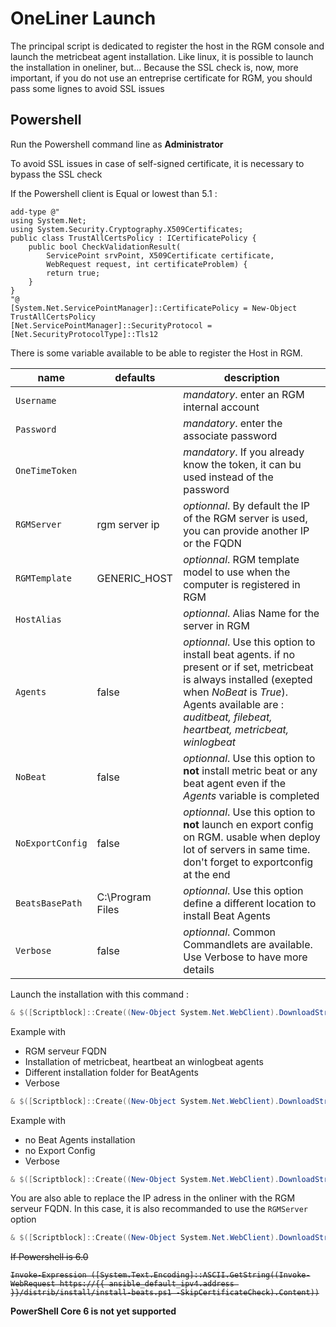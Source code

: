 # OneLiner Launch

The principal script is dedicated to register the host in the RGM console and launch the metricbeat agent installation. Like linux, it is possible to launch the installation in oneliner, but... 
Because the SSL check is, now, more important, if you do not use an entreprise certificate for RGM, you should pass some lignes to avoid SSL issues

## Powershell

Run the Powershell command line as __Administrator__

To avoid SSL issues in case of self-signed certificate, it is necessary to bypass the SSL check

If the Powershell client is Equal or lowest than 5.1 :

```
add-type @"
using System.Net;
using System.Security.Cryptography.X509Certificates;
public class TrustAllCertsPolicy : ICertificatePolicy {
    public bool CheckValidationResult(
        ServicePoint srvPoint, X509Certificate certificate,
        WebRequest request, int certificateProblem) {
        return true;
    }
}
"@
[System.Net.ServicePointManager]::CertificatePolicy = New-Object TrustAllCertsPolicy
[Net.ServicePointManager]::SecurityProtocol = [Net.SecurityProtocolType]::Tls12
```

There is some variable available to be able to register the Host in RGM.

| name | defaults | description |
|--|--|--|
| `Username`  |  | _mandatory_. enter an RGM internal account |
| `Password`  |  | _mandatory_. enter the associate password |
| `OneTimeToken`  |  | _mandatory_. If you already know the token, it can bu used instead of the password |
| `RGMServer`  | rgm server ip | _optionnal_. By default the IP of the RGM server is used, you can provide another IP or the FQDN|
| `RGMTemplate`  | GENERIC_HOST | _optionnal_. RGM template model to use when the computer is registered in RGM |
| `HostAlias`  |  | _optionnal_. Alias Name for the server in RGM |
| `Agents`  | false | _optionnal_. Use this option to install beat agents. if no present or if set, metricbeat is always installed (exepted when _NoBeat_ is *True*). Agents available are : _auditbeat, filebeat, heartbeat, metricbeat, winlogbeat_ |
| `NoBeat`  | false | _optionnal_. Use this option to **not** install metric beat or any beat agent even if the _Agents_ variable is completed |
| `NoExportConfig`  | false | _optionnal_. Use this option to **not** launch en export config on RGM. usable when deploy lot of servers in same time. don't forget to exportconfig at the end |
| `BeatsBasePath`  | C:\Program Files | _optionnal_. Use this option define a different location to install Beat Agents |
| `Verbose`  | false | _optionnal_. Common Commandlets are available. Use Verbose to have more details |


Launch the installation with this command :

```Powershell
& $([Scriptblock]::Create((New-Object System.Net.WebClient).DownloadString("https://{{ ansible_default_ipv4.address }}/distrib/install/Add-RGMHost.ps1"))) -username admin -password ******
```

Example with
 - RGM serveur FQDN
 - Installation of metricbeat, heartbeat an winlogbeat agents
 - Different installation folder for BeatAgents
 - Verbose

```Powershell
& $([Scriptblock]::Create((New-Object System.Net.WebClient).DownloadString("https://{{ ansible_default_ipv4.address }}/distrib/install/Add-RGMHost.ps1"))) -username admin -password ****** -RGMServer rgmserver.domaine.in -Agents metricbeat,heartbeat,winlogbeat -BeatsBasePath 'C:\BeatAgents' -verbose
```

Example with
 - no Beat Agents installation
 - no Export Config
 - Verbose

```Powershell
& $([Scriptblock]::Create((New-Object System.Net.WebClient).DownloadString("https://{{ ansible_default_ipv4.address }}/distrib/install/Add-RGMHost.ps1"))) -username admin -password ****** -NoBeat -NoExportConfig -Verbose
```

You are also able to replace the IP adress in the onliner with the RGM serveur FQDN. In this case, it is also recommanded to use the `RGMServer` option

```Powershell
& $([Scriptblock]::Create((New-Object System.Net.WebClient).DownloadString("https://rgmserver.domaine.in/distrib/install/Add-RGMHost.ps1"))) -username admin -password ****** -RGMServer rgmserver.domaine.in  -verbose
```



<s>If Powershell is 6.0

```
Invoke-Expression ([System.Text.Encoding]::ASCII.GetString((Invoke-WebRequest https://{{ ansible_default_ipv4.address }}/distrib/install/install-beats.ps1 -SkipCertificateCheck).Content))

```
</s>
 
 __PowerShell Core 6 is not yet supported__

<s>
